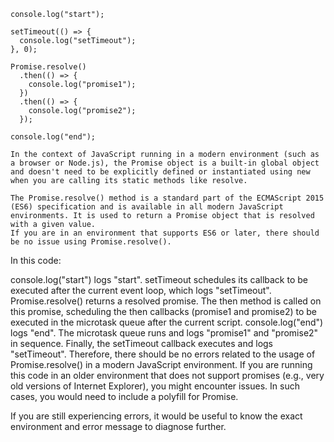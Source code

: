 ```
console.log("start");

setTimeout(() => {
  console.log("setTimeout");
}, 0);

Promise.resolve()
  .then(() => {
    console.log("promise1");
  })
  .then(() => {
    console.log("promise2");
  });

console.log("end");
```

```
In the context of JavaScript running in a modern environment (such as a browser or Node.js), the Promise object is a built-in global object and doesn't need to be explicitly defined or instantiated using new when you are calling its static methods like resolve.

The Promise.resolve() method is a standard part of the ECMAScript 2015 (ES6) specification and is available in all modern JavaScript environments. It is used to return a Promise object that is resolved with a given value.
If you are in an environment that supports ES6 or later, there should be no issue using Promise.resolve().
```

In this code:

console.log("start") logs "start".
setTimeout schedules its callback to be executed after the current event loop, which logs "setTimeout".
Promise.resolve() returns a resolved promise. The then method is called on this promise, scheduling the then callbacks (promise1 and promise2) to be executed in the microtask queue after the current script.
console.log("end") logs "end".
The microtask queue runs and logs "promise1" and "promise2" in sequence.
Finally, the setTimeout callback executes and logs "setTimeout".
Therefore, there should be no errors related to the usage of Promise.resolve() in a modern JavaScript environment. If you are running this code in an older environment that does not support promises (e.g., very old versions of Internet Explorer), you might encounter issues. In such cases, you would need to include a polyfill for Promise.

If you are still experiencing errors, it would be useful to know the exact environment and error message to diagnose further.






